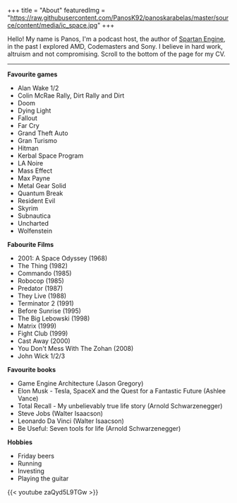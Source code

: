 +++
title = "About"
featuredImg = "https://raw.githubusercontent.com/PanosK92/panoskarabelas/master/source/content/media/ic_space.jpg"
+++

Hello! My name is Panos, I'm a podcast host, the author of [Spartan Engine](https://github.com/PanosK92/SpartanEngine), in the past I explored AMD, Codemasters and Sony.
I believe in hard work, altruism and not compromising. Scroll to the bottom of the page for my CV.

---

**Favourite games**
- Alan Wake 1/2
- Colin McRae Rally, Dirt Rally and Dirt
- Doom
- Dying Light
- Fallout
- Far Cry
- Grand Theft Auto
- Gran Turismo
- Hitman
- Kerbal Space Program
- LA Noire
- Mass Effect
- Max Payne
- Metal Gear Solid
- Quantum Break
- Resident Evil
- Skyrim
- Subnautica
- Uncharted
- Wolfenstein

**Fabourite Films**
- 2001: A Space Odyssey (1968)
- The Thing (1982)
- Commando (1985)
- Robocop (1985)
- Predator (1987)
- They Live (1988)
- Terminator 2 (1991)
- Before Sunrise (1995)
- The Big Lebowski (1998)
- Matrix (1999)
- Fight Club (1999)
- Cast Away (2000)
- You Don't Mess With The Zohan (2008)
- John Wick 1/2/3

**Favourite books**
- Game Engine Architecture (Jason Gregory)
- Elon Musk - Tesla, SpaceX and the Quest for a Fantastic Future (Ashlee Vance)
- Total Recall - My unbelievably true life story (Arnold Schwarzenegger)
- Steve Jobs (Walter Isaacson‎)
- Leonardo Da Vinci (Walter Isaacson)
- Be Useful: Seven tools for life (Arnold Schwarzenegger)

**Hobbies**
- Friday beers
- Running
- Investing
- Playing the guitar

{{< youtube zaQyd5L9TGw >}}
